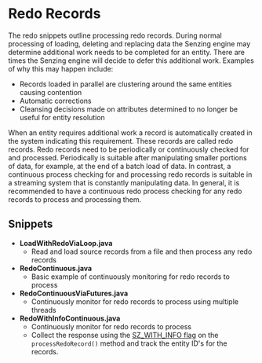 # Redo Records

The redo snippets outline processing redo records. During normal processing of loading, deleting and replacing data the Senzing engine may determine additional work needs to be completed for an entity. There are times the Senzing engine will decide to defer this additional work. Examples of why this may happen include:

- Records loaded in parallel are clustering around the same entities causing contention
- Automatic corrections
- Cleansing decisions made on attributes determined to no longer be useful for entity resolution

When an entity requires additional work a record is automatically created in the system indicating this requirement. These records are called redo records. Redo records need to be periodically or continuously checked for and processed. Periodically is suitable after manipulating smaller portions of data, for example, at the end of a batch load of data. In contrast, a continuous process checking for and processing redo records is suitable in a streaming system that is constantly manipulating data. In general, it is recommended to have a continuous redo process checking for any redo records to process and processing them.

## Snippets

- **LoadWithRedoViaLoop.java**
  - Read and load source records from a file and then process any redo records
- **RedoContinuous.java**
  - Basic example of continuously monitoring for redo records to process
- **RedoContinuousViaFutures.java**
  - Continuously monitor for redo records to process using multiple threads
- **RedoWithInfoContinuous.java**
  - Continuously monitor for redo records to process
  - Collect the response using the [SZ_WITH_INFO flag](../../../README.md#with-info) on the `processRedoRecord()` method and track the entity ID's for the records.
